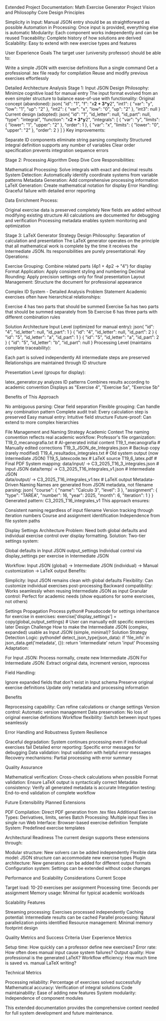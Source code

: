 Extended Project Documentation: Math Exercise Generator
Project Vision and Philosophy
Core Design Principles

Simplicity in Input: Manual JSON entry should be as straightforward as possible
Automation in Processing: Once input is provided, everything else is automatic
Modularity: Each component works independently and can be reused
Traceability: Complete history of how solutions are derived
Scalability: Easy to extend with new exercise types and features

User Experience Goals
The target user (university professor) should be able to:

Write a simple JSON with exercise definitions
Run a single command
Get a professional .tex file ready for compilation
Reuse and modify previous exercises effortlessly

Detailed Architecture Analysis
Stage 1: Input JSON Design
Philosophy: Minimize cognitive load for manual entry
The input format evolved from an even simpler structure to balance ease-of-use with functionality:
Original concept (abandoned):
json{
  "id": "1",
  "f": "x**2 + 3*y**2",
  "int1": { "var": "y", "low": "1", "up": "2" },
  "int2": { "var": "x", "low": "0", "up": "2" },
  "int3": null
}
Current design (adopted):
json{
  "id": "1",
  "id_letter": null,
  "id_part": null,
  "type": "integral",
  "function": "x**2 + 3*y**2",
  "integrals": [
    { "var": "y", "limits": { "lower": "1", "upper": "2" }, "order": 1 },
    { "var": "x", "limits": { "lower": "0", "upper": "2" }, "order": 2 }
  ]
}
Key improvements:

Separate ID components eliminate string parsing complexity
Structured integral definition supports any number of variables
Clear order specification prevents integration sequence errors

Stage 2: Processing Algorithm Deep Dive
Core Responsibilities:

Mathematical Processing: Solve integrals with exact and decimal results
System Detection: Automatically identify coordinate systems from variable patterns
Metadata Generation: Add comprehensive processing information
LaTeX Generation: Create mathematical notation for display
Error Handling: Graceful failure with detailed error reporting

Data Enrichment Process:

Original exercise data is preserved completely
New fields are added without modifying existing structure
All calculations are documented for debugging and verification
Processing metadata enables system monitoring and optimization

Stage 3: LaTeX Generator Strategy
Design Philosophy: Separation of calculation and presentation
The LaTeX generator operates on the principle that all mathematical work is complete by the time it receives the Intermediate JSON. Its responsibilities are purely presentational:
Key Operations:

Exercise Grouping: Combine related parts (4p1 + 4p2 → "4") for display
Format Application: Apply consistent styling and numbering
Decimal Rounding: Apply precision settings only for final presentation
Layout Management: Structure the document for professional appearance

Complex ID System - Detailed Analysis
Problem Statement
Academic exercises often have hierarchical relationships:

Exercise 4 has two parts that should be summed
Exercise 5a has two parts that should be summed separately from 5b
Exercise 6 has three parts with different combination rules

Solution Architecture
Input Level (optimized for manual entry):
json{ "id": "4", "id_letter": null, "id_part": 1 }
{ "id": "4", "id_letter": null, "id_part": 2 }
{ "id": "5", "id_letter": "a", "id_part": 1 }
{ "id": "5", "id_letter": "a", "id_part": 2 }
{ "id": "5", "id_letter": "b", "id_part": null }
Processing Level (maintains complete traceability):

Each part is solved independently
All intermediate steps are preserved
Relationships are maintained through ID structure

Presentation Level (groups for display):

latex_generator.py analyzes ID patterns
Combines results according to academic convention
Displays as "Exercise 4", "Exercise 5a", "Exercise 5b"

Benefits of This Approach

No ambiguous parsing: Clear field separation
Flexible grouping: Can handle any combination pattern
Complete audit trail: Every calculation step is preserved
Easy manual entry: Intuitive field structure
Future-proof: Can extend to more complex hierarchies

File Management and Naming Strategy
Academic Context
The naming convention reflects real academic workflow:
Professor's file organization:
T19_0_mecanografia.txt     # AI-generated initial content
T19_1_mecanografia         # Manually edited corrections
T19_3_JSON_de_Integrales.json  # Backup copy (rarely modified)
T19_4_resultados_integrales.txt # Old system output (now Intermediate JSON)
T19_5_latexcode.tex        # LaTeX source
T19_6_latex.pdf            # Final PDF
System mapping:
data/input/  → C3_2025_T16_3_integrales.json     # Input JSON
data/temp/   → C3_2025_T16_integrales_v1.json    # Intermediate JSON  
data/output/ → C3_2025_T16_integrales_v1.tex     # LaTeX output
Metadata-Driven Naming
Names are generated from JSON metadata, not filename parsing:
json{
  "course": { "name": "Calculo 3", "level": 3 },
  "assignment": { "type": "TAREA", "number": 16, "year": 2025, "month": 6, "iteration": 1 }
}
Generated pattern: C3_2025_T16_integrales_v1
This approach ensures:

Consistent naming regardless of input filename
Version tracking through iteration numbers
Course and assignment identification
Independence from file system paths

Display Settings Architecture
Problem: Need both global defaults and individual exercise control over display formatting.
Solution: Two-tier settings system:

Global defaults in Input JSON output_settings
Individual control via display_settings per exercise in Intermediate JSON

Workflow:
Input JSON (global) → Intermediate JSON (individual) → Manual customization → LaTeX output
Benefits:

Simplicity: Input JSON remains clean with global defaults
Flexibility: Can customize individual exercises post-processing
Backward compatibility: Works seamlessly when reusing Intermediate JSON as input
Granular control: Perfect for academic needs (show equations for some exercises, not others)

Settings Propagation Process
python# Pseudocode for settings inheritance
for exercise in exercises:
    exercise['display_settings'] = copy(global_output_settings)
    # User can manually edit specific exercises later
Design Challenge
How to make the Intermediate JSON (complex, expanded) usable as Input JSON (simple, minimal)?
Solution Strategy
Detection Logic:
pythondef detect_json_type(json_data):
    if 'file_info' in json_data.get('metadata', {}):
        return 'intermediate'
    return 'input'
Processing Adaptation:

For Input JSON: Process normally, create new Intermediate JSON
For Intermediate JSON: Extract original data, increment version, reprocess

Field Handling:

Ignore expanded fields that don't exist in Input schema
Preserve original exercise definitions
Update only metadata and processing information

Benefits

Reprocessing capability: Can refine calculations or change settings
Version control: Automatic version management
Data preservation: No loss of original exercise definitions
Workflow flexibility: Switch between input types seamlessly

Error Handling and Robustness
System Resilience

Graceful degradation: System continues processing even if individual exercises fail
Detailed error reporting: Specific error messages for debugging
Data validation: Input validation with helpful error messages
Recovery mechanisms: Partial processing with error summary

Quality Assurance

Mathematical verification: Cross-check calculations when possible
Format validation: Ensure LaTeX output is syntactically correct
Metadata consistency: Verify all generated metadata is accurate
Integration testing: End-to-end validation of complete workflow

Future Extensibility
Planned Extensions

PDF Compilation: Direct PDF generation from .tex files
Additional Exercise Types: Derivatives, limits, series
Batch Processing: Multiple input files in single run
Web Interface: Browser-based exercise definition
Template System: Predefined exercise templates

Architectural Readiness
The current design supports these extensions through:

Modular structure: New solvers can be added independently
Flexible data model: JSON structure can accommodate new exercise types
Plugin architecture: New generators can be added for different output formats
Configuration system: Settings can be extended without code changes

Performance and Scalability Considerations
Current Scope

Target load: 10-20 exercises per assignment
Processing time: Seconds per assignment
Memory usage: Minimal for typical academic workloads

Scalability Features

Streaming processing: Exercises processed independently
Caching potential: Intermediate results can be cached
Parallel processing: Natural parallelization points identified
Resource management: Minimal memory footprint design

Quality Metrics and Success Criteria
User Experience Metrics

Setup time: How quickly can a professor define new exercises?
Error rate: How often does manual input cause system failures?
Output quality: How professional is the generated LaTeX?
Workflow efficiency: How much time is saved vs. manual LaTeX writing?

Technical Metrics

Processing reliability: Percentage of exercises solved successfully
Mathematical accuracy: Verification of integral solutions
Code maintainability: Ease of adding new features
System modularity: Independence of component modules

This extended documentation provides the comprehensive context needed for full system development and future maintenance.